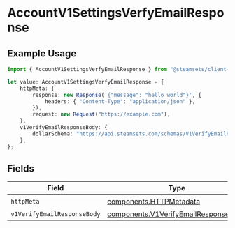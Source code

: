 # AccountV1SettingsVerfyEmailResponse

## Example Usage

```typescript
import { AccountV1SettingsVerfyEmailResponse } from "@steamsets/client-ts/models/operations";

let value: AccountV1SettingsVerfyEmailResponse = {
    httpMeta: {
        response: new Response('{"message": "hello world"}', {
            headers: { "Content-Type": "application/json" },
        }),
        request: new Request("https://example.com"),
    },
    v1VerifyEmailResponseBody: {
        dollarSchema: "https://api.steamsets.com/schemas/V1VerifyEmailResponseBody.json",
    },
};
```

## Fields

| Field                                                                                        | Type                                                                                         | Required                                                                                     | Description                                                                                  |
| -------------------------------------------------------------------------------------------- | -------------------------------------------------------------------------------------------- | -------------------------------------------------------------------------------------------- | -------------------------------------------------------------------------------------------- |
| `httpMeta`                                                                                   | [components.HTTPMetadata](../../models/components/httpmetadata.md)                           | :heavy_check_mark:                                                                           | N/A                                                                                          |
| `v1VerifyEmailResponseBody`                                                                  | [components.V1VerifyEmailResponseBody](../../models/components/v1verifyemailresponsebody.md) | :heavy_minus_sign:                                                                           | OK                                                                                           |